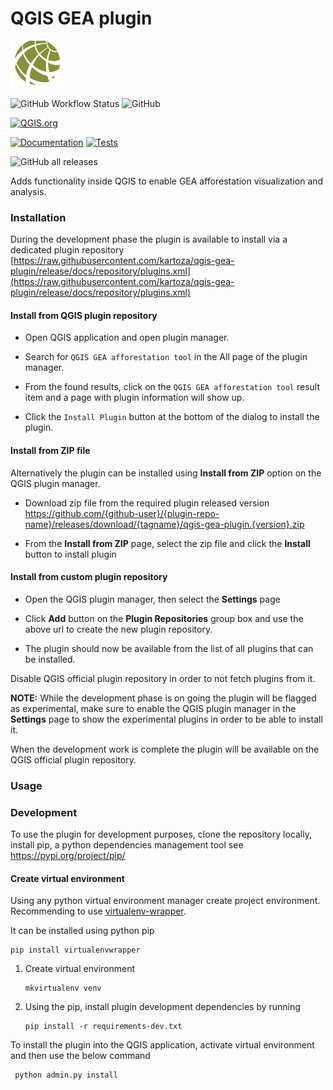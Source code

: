 # QGIS GEA plugin

![icon.png](resources/icon.png)


![GitHub Workflow Status](https://img.shields.io/github/actions/workflow/status/kartoza/qgis-gea-plugin/ci.yml?branch=main)
![GitHub](https://img.shields.io/github/license/kartoza/qgis-gea-plugin)

[![QGIS.org](https://img.shields.io/badge/QGIS.org-ondevelopment-yellow?logo=qgis)](https://plugins.qgis.org/plugins/qgis-gea-plugin/)

[![Documentation](https://img.shields.io/badge/Documentation-available-active?logo=readthedocs)]( https://kartoza.github.io/qgis-gea-plugin)
[![Tests](https://img.shields.io/badge/Tests-onprogress-inactive?logo=pytest)](https://github.com/kartoza/ci-qgis-gea-plugin/actions/workflows/ci.yml)

![GitHub all releases](https://img.shields.io/github/downloads/kartoza/qgis-gea-plugin/total?logo=github&label=github-downloads)


Adds functionality inside QGIS to enable GEA afforestation visualization and analysis.

### Installation

During the development phase the plugin is available to install via 
a dedicated plugin repository 
[https://raw.githubusercontent.com/kartoza/qgis-gea-plugin/release/docs/repository/plugins.xml](https://raw.githubusercontent.com/kartoza/qgis-gea-plugin/release/docs/repository/plugins.xml)

#### Install from QGIS plugin repository

- Open QGIS application and open plugin manager.
- Search for `QGIS GEA afforestation tool` in the All page of the plugin manager.
- From the found results, click on the `QGIS GEA afforestation tool` result item and a page with plugin information will show up. 
  
- Click the `Install Plugin` button at the bottom of the dialog to install the plugin.


#### Install from ZIP file

Alternatively the plugin can be installed using **Install from ZIP** option on the 
QGIS plugin manager. 

- Download zip file from the required plugin released version
https://github.com/{github-user}/{plugin-repo-name}/releases/download/{tagname}/qgis-gea-plugin.{version}.zip

- From the **Install from ZIP** page, select the zip file and click the **Install** button to install plugin

#### Install from custom plugin repository

- Open the QGIS plugin manager, then select the **Settings** page

- Click **Add** button on the **Plugin Repositories** group box and use the above url to create
the new plugin repository.
- The plugin should now be available from the list
of all plugins that can be installed.

Disable QGIS official plugin repository in order to not fetch plugins from it.

**NOTE:** While the development phase is on going the plugin will be flagged as experimental, make
sure to enable the QGIS plugin manager in the **Settings** page to show the experimental plugins
in order to be able to install it.


When the development work is complete the plugin will be available on the QGIS
official plugin repository.


### Usage


### Development 

To use the plugin for development purposes, clone the repository locally,
install pip, a python dependencies management tool see https://pypi.org/project/pip/

#### Create virtual environment

Using any python virtual environment manager create project environment. 
Recommending to use [virtualenv-wrapper](https://virtualenvwrapper.readthedocs.io/en/latest/).

It can be installed using python pip 

```
pip install virtualenvwrapper
```

 1. Create virtual environment

    ```
    mkvirtualenv venv
    ```

2. Using the pip, install plugin development dependencies by running 

    ```
    pip install -r requirements-dev.txt
   ```


To install the plugin into the QGIS application, activate virtual environment and then use the below command

```
 python admin.py install
```
